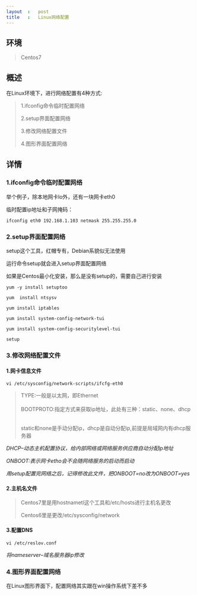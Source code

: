 ```yaml
---
layout	:	post
title	:	Linux网络配置
---
```

## 环境

>Centos7

##	概述

在Linux环境下，进行网络配置有4种方式:

<blockquote>	
1.ifconfig命令临时配置网络<br>

2.setup界面配置网络<br>

3.修改网络配置文件<br>

4.图形界面配置网络<br>
</blockquote>
 
## 详情

### 1.ifconfig命令临时配置网络

举个例子，除本地网卡lo外，还有一块网卡eth0

临时配置ip地址和子网掩码：

`ifconfig eth0 192.168.1.103 netmask 255.255.255.0`

### 2.setup界面配置网络

setup这个工具，红帽专有，Debian系貌似无法使用

运行命令setup就会进入setup界面配置网络


如果是Centos最小化安装，那么是没有setup的，需要自己进行安装

`yum -y install setuptoo`

`yum  install ntsysv`

`yum install iptables`

`yum install system-config-network-tui`

`yum install system-config-securitylevel-tui`

`setup`

### 3.修改网络配置文件

#### 1.网卡信息文件

`vi /etc/sysconfig/network-scripts/ifcfg-eth0`

<blockquote>
TYPE:一般是以太网，即Ethernet<br><br>
BOOTPROTO:指定方式来获取ip地址，此处有三种：static、none、dhcp<br><br>

static和none是手动分配ip，dhcp是自动分配ip,前提是局域网内有dhcp服务器
</blockquote>

*DHCP–动态主机配置协议，给内部网络或网络服务供应商自动分配ip地址*

*ONBOOT:表示网卡etho会不会随网络服务的启动而启动*

*用setup配置完网络之后，记得修改此文件，把ONBOOT=no改为ONBOOT=yes*

#### 2.主机名文件

<blockquote>
Centos7里是用hostnametl这个工具和/etc/hosts进行主机名更改

Centos6里是更改/etc/sysconfig/network
</blockquote>

#### 3.配置DNS

`vi /etc/reslov.conf`

*将nameserver–域名服务器ip修改*

### 4.图形界面配置网络

在Linux图形界面下，配置网络其实跟在win操作系统下差不多